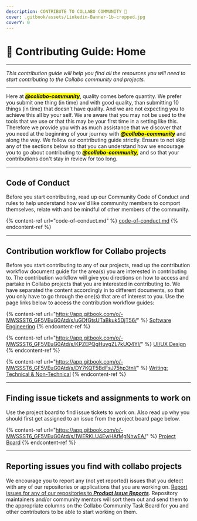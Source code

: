 ```yaml
---
description: CONTRIBUTE TO COLLABO COMMUNITY 🤗
cover: .gitbook/assets/Linkedin-Banner-1b-cropped.jpg
coverY: 0
---
```


# 👷 Contributing Guide: Home

***

_This contribution guide will help you find all the resources you will need to start contributing to the Collabo community and projects._

***

Here at _<mark style="background-color:yellow;">**@collabo-community**</mark>_, quality comes before quantity. We prefer you submit one thing (in time) and with good quality, than submitting 10 things (in time) that doesn't have quality. And we are not expecting you to achieve this all by your self. We are aware that you may not be used to the tools that we use or that this may be your first time in a setting like this. Therefore we provide you with as much assistance that we discover that you need at the beginning of your journey with _<mark style="background-color:yellow;">**@collabo-community**</mark>_ and along the way. We follow our contributing guide strictly. Ensure to not skip any of the sections below so that you can understand how we encourage you to go about contributing to _<mark style="background-color:yellow;">**@collabo-community,**</mark>_ and so that your contributions don't stay in review for too long.

***

## Code of Conduct

Before you start contributing, read up our Community Code of Conduct and rules to help understand how we'd like community members to comport themselves, relate with and be mindful of other members of the community.

{% content-ref url="code-of-conduct.md" %}
[code-of-conduct.md](code-of-conduct.md)
{% endcontent-ref %}

***

## Contribution workflow for Collabo projects

Before you start contributing to any of our projects, read up the contribution workflow document guide for the area(s) you are interested in contributing to. The contribution workflow will give you directions on how to access and partake in Collabo projects that you are interested in contributing to. We have separated the content accordingly in to different documents, so that you only have to go through the one(s) that are of interest to you. Use the page links below to access the contribution workflow guides:

{% content-ref url="https://app.gitbook.com/o/-MWSSST6_GF5VEuG0Atd/s/uGDfGtsUTaBkuk5DjT56/" %}
[Software Engineering](https://app.gitbook.com/o/-MWSSST6\_GF5VEuG0Atd/s/uGDfGtsUTaBkuk5DjT56/)
{% endcontent-ref %}

{% content-ref url="https://app.gitbook.com/o/-MWSSST6_GF5VEuG0Atd/s/KPZEPQgHuygZL7kUQ4Yl/" %}
[UI/UX Design](https://app.gitbook.com/o/-MWSSST6\_GF5VEuG0Atd/s/KPZEPQgHuygZL7kUQ4Yl/)
{% endcontent-ref %}

{% content-ref url="https://app.gitbook.com/o/-MWSSST6_GF5VEuG0Atd/s/DY7KQT5BdFsJ75hp3tnl/" %}
[Writing: Technical & Non-Technical](https://app.gitbook.com/o/-MWSSST6\_GF5VEuG0Atd/s/DY7KQT5BdFsJ75hp3tnl/)
{% endcontent-ref %}

***

## Finding issue tickets and assignments to work on

Use the project board to find issue tickets to work on. Also read up why you should first get assigned to an issue from the project board page below.

{% content-ref url="https://app.gitbook.com/o/-MWSSST6_GF5VEuG0Atd/s/1WERKLU4EwHAfMgNhwEA/" %}
[Project Board](https://app.gitbook.com/o/-MWSSST6\_GF5VEuG0Atd/s/1WERKLU4EwHAfMgNhwEA/)
{% endcontent-ref %}

***

## Reporting issues you find with collabo projects

We encourage you to report any (not yet reported) issues that you detect with any of our repositories or applications that you are working on. [Report issues for any of our repositories to _**Product Issue Reports**_](https://github.com/collabo-community/product-issue-reports/issues/new/choose). Repository maintainers and/or community mentors will sort them out and send them to the appropriate columns on the Collabo Community Task Board for you and other contributors to be able to start working on them.
